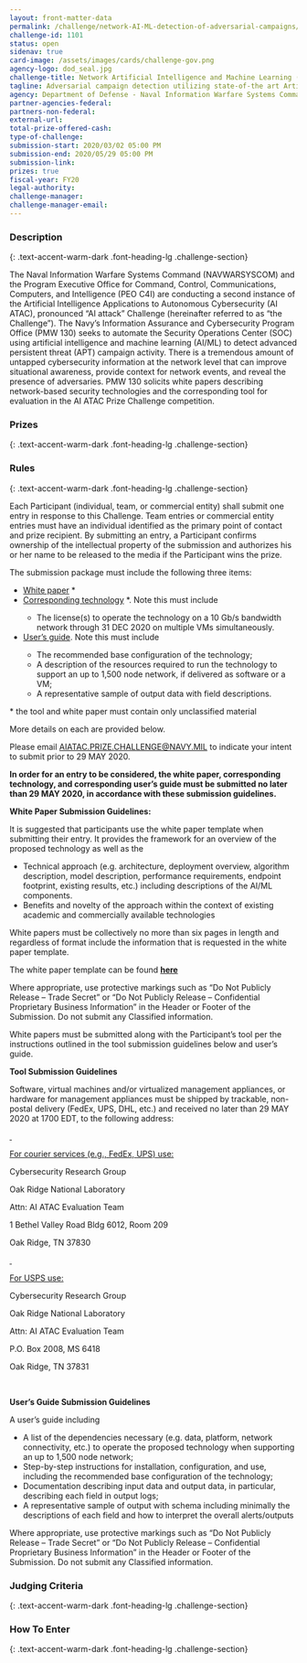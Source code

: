 ```yaml
---
layout: front-matter-data
permalink: /challenge/network-AI-ML-detection-of-adversarial-campaigns/
challenge-id: 1101
status: open
sidenav: true 
card-image: /assets/images/cards/challenge-gov.png
agency-logo: dod_seal.jpg
challenge-title: Network Artificial Intelligence and Machine Learning (AI/ML) Detection of Adversarial Campaigns
tagline: Adversarial campaign detection utilizing state-of-the art Artificial Intelligence (AI) and Machine Learning (AI/ML) at the network layer
agency: Department of Defense - Naval Information Warfare Systems Command
partner-agencies-federal: 
partners-non-federal:
external-url:
total-prize-offered-cash:
type-of-challenge:
submission-start: 2020/03/02 05:00 PM
submission-end: 2020/05/29 05:00 PM
submission-link:
prizes: true
fiscal-year: FY20
legal-authority:
challenge-manager:
challenge-manager-email: 
---
```




<!-- Description start -->
### Description
{: .text-accent-warm-dark .font-heading-lg .challenge-section}

<p>The Naval Information Warfare Systems Command (NAVWARSYSCOM) and the Program Executive Office for Command, Control, Communications, Computers, and Intelligence (PEO C4I) are conducting a second instance of the Artificial Intelligence Applications to Autonomous Cybersecurity (AI ATAC), pronounced &ldquo;AI attack&rdquo; Challenge (hereinafter referred to as &ldquo;the Challenge&rdquo;). The Navy&rsquo;s Information Assurance and Cybersecurity Program Office (PMW 130) seeks to automate the Security Operations Center (SOC) using artificial intelligence and machine learning (AI/ML) to detect advanced persistent threat (APT) campaign activity. There is a tremendous amount of untapped cybersecurity information at the network level that can improve situational awareness, provide context for network events, and reveal the presence of adversaries. PMW 130 solicits white papers describing network-based security technologies and the corresponding tool for evaluation in the AI ATAC Prize Challenge competition.</p>

<!-- Prizes start -->
### Prizes
{: .text-accent-warm-dark .font-heading-lg .challenge-section}


<!-- Rules start -->
### Rules 
{: .text-accent-warm-dark .font-heading-lg .challenge-section}

<p>Each Participant (individual, team, or commercial entity) shall submit one entry in response to this Challenge. Team entries or commercial entity entries must have an individual identified as the primary point of contact and prize recipient. By submitting an entry, a Participant confirms ownership of the intellectual property of the submission and authorizes his or her name to be released to the media if the Participant wins the prize.</p>
<p>The submission package must include the following three items:</p>
<ul>
<li><u>White paper</u> *</li>
<li><u>Corresponding technology</u> *. Note this must include</li>
<ul>
<li>The license(s) to operate the technology on a 10 Gb/s bandwidth network through 31 DEC 2020 on multiple VMs simultaneously.</li>
</ul>
<li><u>User&rsquo;s guide</u>. Note this must include</li>
<ul>
<li>The recommended base configuration of the technology;</li>
<li>A description of the resources required to run the technology to support an up to 1,500 node network, if delivered as software or a VM;</li>
<li>A representative sample of output data with field descriptions.</li>
</ul>
</ul>
<p>* the tool and white paper must contain only unclassified material</p>
<p>More details on each are provided below.</p>
<p>Please email <a href="mailto:AIATAC.PRIZE.CHALLENGE@NAVY.MIL">AIATAC.PRIZE.CHALLENGE@NAVY.MIL</a> to indicate your intent to submit prior to 29 MAY 2020.</p>
<p><strong>In order for an entry to be considered, the white paper, corresponding technology, and corresponding user&rsquo;s guide must be submitted no later than 29 MAY 2020, in accordance with these submission guidelines.</strong></p>
<p><strong>White Paper Submission Guidelines:</strong></p>
<p>It is suggested that participants use the white paper template when submitting their entry. It provides the framework for an overview of the proposed technology as well as the</p>
<ul>
<li>Technical approach (e.g. architecture, deployment overview, algorithm description, model description, performance requirements, endpoint footprint, existing results, etc.) including descriptions of the AI/ML components.</li>
<li>Benefits and novelty of the approach within the context of existing academic and commercially available technologies</li>
</ul>
<p>White papers must be collectively no more than six pages in length and regardless of format include the information that is requested in the white paper template.</p>
<p>The white paper template can be found <strong><u>here</u></strong></p>
<p>Where appropriate, use protective markings such as &ldquo;Do Not Publicly Release &ndash; Trade Secret&rdquo; or &ldquo;Do Not Publicly Release &ndash; Confidential Proprietary Business Information&rdquo; in the Header or Footer of the Submission. Do not submit any Classified information.</p>
<p>White papers must be submitted along with the Participant&rsquo;s tool per the instructions outlined in the tool submission guidelines below and user&rsquo;s guide.</p>
<p><strong>Tool Submission Guidelines</strong></p>
<p>Software, virtual machines and/or virtualized management appliances, or hardware for management appliances must be shipped by trackable, non-postal delivery (FedEx, UPS, DHL, etc.) and received no later than 29 MAY 2020 at 1700 EDT, to the following address:</p>
<p><u>&nbsp;</u></p>
<p><u>For courier services (e.g., FedEx, UPS) use:</u></p>
<p>Cybersecurity Research Group</p>
<p>Oak Ridge National Laboratory</p>
<p>Attn: AI ATAC Evaluation Team</p>
<p>1 Bethel Valley Road Bldg 6012, Room 209</p>
<p>Oak Ridge, TN 37830</p>
<p><u>&nbsp;</u></p>
<p><u>For USPS use:</u></p>
<p>Cybersecurity Research Group</p>
<p>Oak Ridge National Laboratory</p>
<p>Attn: AI ATAC Evaluation Team</p>
<p>P.O. Box 2008, MS 6418</p>
<p>Oak Ridge, TN 37831</p>
<p>&nbsp;</p>
<p><strong>User&rsquo;s Guide Submission Guidelines</strong></p>
<p>A user&rsquo;s guide including</p>
<ul>
<li>A list of the dependencies necessary (e.g. data, platform, network connectivity, etc.) to operate the proposed technology when supporting an up to 1,500 node network;</li>
<li>Step-by-step instructions for installation, configuration, and use, including the recommended base configuration of the technology;</li>
<li>Documentation describing input data and output data, in particular, describing each field in output logs;</li>
<li>A representative sample of output with schema including minimally the descriptions of each field and how to interpret the overall alerts/outputs</li>
</ul>
<p>Where appropriate, use protective markings such as &ldquo;Do Not Publicly Release &ndash; Trade Secret&rdquo; or &ldquo;Do Not Publicly Release &ndash; Confidential Proprietary Business Information&rdquo; in the Header or Footer of the Submission. Do not submit any Classified information.</p>

<!-- Judging start -->
### Judging Criteria
{: .text-accent-warm-dark .font-heading-lg .challenge-section}


<!--  How To Enter start -->
### How To Enter
{: .text-accent-warm-dark .font-heading-lg .challenge-section}
